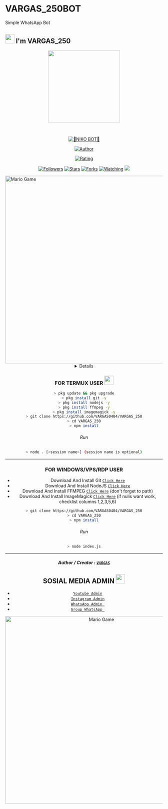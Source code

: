 # VARGAS_250BOT
Simple WhatsApp Bot
## <img src="https://github.com/TheDudeThatCode/TheDudeThatCode/blob/master/Assets/Hi.gif" width="29px"> I'm VARGAS_250
<p align="center">
<img src="https://user-images.githubusercontent.com/79359752/109821260-60f45380-7c68-11eb-8e54-283044d9cb3d.jpeg" width="230" height="230"/>
</p>
<br>



<p align="center">
<a href="#"><img title="👾NIKO BOT👾" src="https://img.shields.io/badge/NIKOBOT-green?colorA=%23ff0000&colorB=%23017e40&style=for-the-badge"></a>
</p>
<p align="center">
<a href="https://github.com/VARGAS0404"><img title="Author" src="https://img.shields.io/badge/AUTHOR-VARGAS_250-orange.svg?style=for-the-badge&logo=github"></a>
</p>
<p align="center">
<a href="https://www.codefactor.io/repository/github/VARGAS0404/VARGAS_250"><img title="Rating" src="https://www.codefactor.io/repository/github/VARGAS0404/VARGAS_250/badge/main"></a>
</p>
<p align="center">
<a href="https://github.com/VARGAS0404/VARGAS_250/followers"><img title="Followers" src="https://img.shields.io/github/followers/A187ID?color=blue&style=flat-square"></a>
<a href="https://github.com/VARGAS0404/VARGAS_250/stargazers/"><img title="Stars" src="https://img.shields.io/github/stars/A187ID/AR15BOT?color=red&style=flat-square"></a>
<a href="https://github.com/VARGAS0404/VARGAS_250/network/members"><img title="Forks" src="https://img.shields.io/github/forks/A187ID/AR15BOT?color=red&style=flat-square"></a>
<a href="https://github.com/VARGAS0404/VARGAS_250/watchers"><img title="Watching" src="https://img.shields.io/github/watchers/A187ID/AR15BOT?label=Watchers&color=blue&style=flat-square"></a>
<a href="https://hits.seeyoufarm.com"><img src="https://hits.seeyoufarm.com/api/count/incr/badge.svg?url=https%3A%2F%2Fgithub.com%2FA187ID%2FAR15BOT&count_bg=%2379C83D&title_bg=%23555555&icon=probot.svg&icon_color=%2300FF6D&title=hits&edge_flat=false"/></a>
</p>
<img src="https://github.com/TheDudeThatCode/TheDudeThatCode/blob/master/Assets/Developer.gif" alt="Mario Game" width="600" />
<div align="center">
<details>
 
</details>

### FOR TERMUX USER  <img src="https://github.com/TheDudeThatCode/TheDudeThatCode/blob/master/Assets/hmm.gif" width="29px">
```bash
> pkg update && pkg upgrade
> pkg install git -y
> pkg install nodejs -y
> pkg install ffmpeg -y
> pkg install imagemagick -y
> git clone https://github.com/VARGAS0404/VARGAS_250
> cd VARGAS_250
> npm install
```

###### Run
```bash
> node . [<session name>] (session name is optional)
```

---------

### FOR WINDOWS/VPS/RDP USER
* Download And Install Git [`Click Here`](https://git-scm.com/downloads) <br>
* Download And Install NodeJS [`Click Here`](https://nodejs.org/en/download) <br>
* Download And Install FFMPEG [`Click Here`](https://ffmpeg.org/download.html) (don't forget to path) 
* Download And Install ImageMagick [`Click Here`](https://imagemagick.org/script/download.php) (if nulis want work,  checklist columns 1,2,3,5,6) 
```bash
> git clone https://github.com/VARGAS0404/VARGAS_250
> cd VARGAS_250
> npm install
```
###### Run
```bash
> node index.js
```
--------------

##### Author / Creator : [`VARGAS`](https://GitHub.com/VARGAS0404)


## SOSIAL MEDIA ADMIN <img src="https://github.com/TheDudeThatCode/TheDudeThatCode/blob/master/Assets/powerup.gif" width="29px">

* [`Youtube Admin`](https://youtube.com/channel/UCoivLxGVUuHEJ8GYkvwLHcg)
* [`Instagram Admin`](https://instagram.com/VARGAS_250/)
* [`WhatsApp Admin `](https://wa.me/+6281227560249)
* [`Group WhatsApp `](https://chat.whatsapp.com/BDP1Y2W6xB3HhJqAtVMK6j)

<img src="https://github.com/TheDudeThatCode/TheDudeThatCode/blob/master/Assets/Mario_Gameplay.gif" alt="Mario Game" width="600" />

